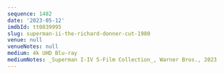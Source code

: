 ```yaml
---
sequence: 1482
date: '2023-05-12'
imdbId: tt0839995
slug: superman-ii-the-richard-donner-cut-1980
venue: null
venueNotes: null
medium: 4k UHD Blu-ray
mediumNotes: _Superman I-IV 5-Film Collection_, Warner Bros., 2023
---
```


